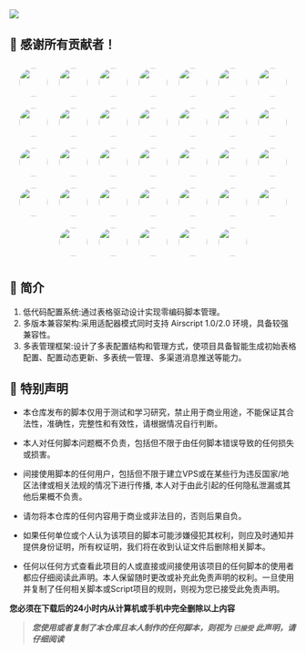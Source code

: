 <div>
    <img src="https://socialify.git.ci/imoki/sign_script/image?description=1&font=Rokkitt&forks=1&issues=1&language=1&owner=1&pattern=Circuit%20Board&pulls=1&stargazers=1&theme=Dark">
<div>

## 🎉 感谢所有贡献者！ 
<div align="center" style="display:flex;flex-wrap:wrap;justify-content:center;">
    <a href="https://github.com/jarryyen" style="text-align: center;">
        <img src="https://avatars.githubusercontent.com/u/11880312?v=4" width="50" height="50" style="border-radius:50%; margin:10px;">
<!--         <p style="display: inline-block; margin: 0;">jarryyen</p> -->
    </a>
    <a href="https://github.com/wawmb" style="text-align: center;">
        <img src="https://avatars.githubusercontent.com/u/80245716?v=4" width="50" height="50" style="border-radius:50%; margin:10px;">
<!--         <p style="display: inline-block; margin: 0;">Wawmb</p> -->
    </a>
    <a href="https://github.com/codebhc" style="text-align: center;">
        <img src="https://avatars.githubusercontent.com/u/176098738?v=4" width="50" height="50" style="border-radius:50%; margin:10px;">
<!--         <p style="display: inline-block; margin: 0;">codebhc</p> -->
    </a>
    <a href="https://github.com/fdsuf" style="text-align: center;">
        <img src="https://avatars.githubusercontent.com/u/49027081?v=4" width="50" height="50" style="border-radius:50%; margin:10px;">
<!--         <p style="display: inline-block; margin: 0;">fdsuf</p> -->
    </a>
    <a href="https://github.com/SunWuyuan" style="text-align: center;">
        <img src="https://avatars.githubusercontent.com/u/88357633" width="50" height="50" style="border-radius: 50%; margin: 10px;">
<!--         <p style="display: inline-block; margin: 0;">SunWuyuan</p> -->
    </a>
    <a href="https://space.bilibili.com/473278350/" style="text-align: center;">
        <img src="https://i1.hdslb.com/bfs/face/1d433d7c2d02d04b67b2102928d1c7c24d22f430.jpg" width="50" height="50" style="border-radius: 50%; margin: 10px;">
    </a>
    <a href="https://github.com/darkbfly" style="text-align: center;">
        <img src="https://avatars.githubusercontent.com/u/9347954" width="50" height="50" style="border-radius: 50%; margin: 10px;">
    </a>
    <a style="text-align: center;">
        <img src="https://s21.ax1x.com/2025/04/05/pE6O8rq.jpg" width="50" height="50" style="border-radius: 50%; margin: 10px;">
    </a>
    <a style="text-align: center;">
        <img src="https://s21.ax1x.com/2025/04/05/pE6O3Mn.jpg" width="50" height="50" style="border-radius: 50%; margin: 10px;">
    </a>
    <a style="text-align: center;">
        <img src="https://s21.ax1x.com/2025/04/05/pE6XhkT.jpg" width="50" height="50" style="border-radius: 50%; margin: 10px;">
    </a>
    <a style="text-align: center;">
        <img src="https://s21.ax1x.com/2025/04/05/pE6XR00.jpg" width="50" height="50" style="border-radius: 50%; margin: 10px;">
    </a>
    <a style="text-align: center;">
        <img src="https://s21.ax1x.com/2025/04/05/pE6XW7V.md.jpg" width="50" height="50" style="border-radius: 50%; margin: 10px;">
    </a>
    <a style="text-align: center;">
        <img src="https://s21.ax1x.com/2025/04/05/pE6X5hF.jpg" width="50" height="50" style="border-radius: 50%; margin: 10px;">
    </a>
    <a style="text-align: center;">
        <img src="https://s21.ax1x.com/2025/04/05/pE6Xop4.md.jpg" width="50" height="50" style="border-radius: 50%; margin: 10px;">
    </a>
    <a style="text-align: center;">
        <img src="https://s21.ax1x.com/2025/04/05/pE6X4tU.md.jpg" width="50" height="50" style="border-radius: 50%; margin: 10px;">
    </a>
    <a style="text-align: center;">
        <img src="https://i.ibb.co/Vpqz5pGy/9.jpg" width="50" height="50" style="border-radius: 50%; margin: 10px;">
    </a>
    <a style="text-align: center;">
        <img src="https://i.ibb.co/j982QxGx/10.jpg" width="50" height="50" style="border-radius: 50%; margin: 10px;">
    </a>
    <a style="text-align: center;">
        <img src="https://i.ibb.co/nsXVvk46/11.jp" width="50" height="50" style="border-radius: 50%; margin: 10px;">
    </a>
    <a style="text-align: center;">
        <img src="https://i.ibb.co/4rT0Pxs/12.jpg" width="50" height="50" style="border-radius: 50%; margin: 10px;">
    </a>
    <a style="text-align: center;">
        <img src="https://i.ibb.co/7JnYx5F9/13.jpg" width="50" height="50" style="border-radius: 50%; margin: 10px;">
    </a>
    <a style="text-align: center;">
        <img src="https://i.ibb.co/xqt8Cx9K/14.jpg" width="50" height="50" style="border-radius: 50%; margin: 10px;">
    </a>
    <a style="text-align: center;">
        <img src="https://i.ibb.co/pvsmXSrj/15.jpg" width="50" height="50" style="border-radius: 50%; margin: 10px;">
    </a>
    <a style="text-align: center;">
        <img src="https://i.ibb.co/rKYsm0rr/16.jpg" width="50" height="50" style="border-radius: 50%; margin: 10px;">
    </a>
    <a style="text-align: center;">
        <img src="https://i.ibb.co/fzTSy0Qq/17.jpg" width="50" height="50" style="border-radius: 50%; margin: 10px;">
    </a>
    <a style="text-align: center;">
        <img src="https://i.ibb.co/SXNMTrsJ/18.jpg" width="50" height="50" style="border-radius: 50%; margin: 10px;">
    </a>
    <a style="text-align: center;">
        <img src="https://i.ibb.co/xqvPT5J9/19.jpg" width="50" height="50" style="border-radius: 50%; margin: 10px;">
    </a>
    <a style="text-align: center;">
        <img src="https://i.ibb.co/RGPDM9m4/20.jpg" width="50" height="50" style="border-radius: 50%; margin: 10px;">
    </a>
    <a style="text-align: center;">
        <img src="https://i.ibb.co/ynJhwGMT/21.jpg" width="50" height="50" style="border-radius: 50%; margin: 10px;">
    </a>
    <a style="text-align: center;">
        <img src="https://i.ibb.co/vCf1wgnB/22.jpg" width="50" height="50" style="border-radius: 50%; margin: 10px;">
    </a>
    <a style="text-align: center;">
        <img src="https://s21.ax1x.com/2025/04/06/pEcumwV.jpg" width="50" height="50" style="border-radius: 50%; margin: 10px;">
    </a>
    <a style="text-align: center;">
        <img src="https://s21.ax1x.com/2025/04/07/pEccHDs.jpg" width="50" height="50" style="border-radius: 50%; margin: 10px;">
    </a>
    <a style="text-align: center;">
        <img src="https://s21.ax1x.com/2025/04/07/pEccbbn.md.jpg" width="50" height="50" style="border-radius: 50%; margin: 10px;">
    </a>
    <a style="text-align: center;">
        <img src="https://s21.ax1x.com/2025/04/07/pEcc7uj.jpg" width="50" height="50" style="border-radius: 50%; margin: 10px;">
    </a>
</div>
<!--
## ⚠ 请遵循以下几点来使用
1. 欢迎点击star收藏支持，但请**不要点击fork**。  
2. 若希望参与项目开发，欢迎fork。  
3. 请**不要自建公开仓库**上传本仓库代码。  
4. 感谢遵循以上几点的各位  
-->

## 📖 简介
1. 低代码配置系统:通过表格驱动设计实现零编码脚本管理。 
2. 多版本兼容架构:采用适配器模式同时支持 Airscript 1.0/2.0 环境，具备较强 兼容性。 
3. 多表管理框架:设计了多表配置结构和管理方式，使项目具备智能生成初始表格配置、配置动态更新、多表统一管理、多渠道消息推送等能力。   

## 📌 特别声明

- 本仓库发布的脚本仅用于测试和学习研究，禁止用于商业用途，不能保证其合法性，准确性，完整性和有效性，请根据情况自行判断。

- 本人对任何脚本问题概不负责，包括但不限于由任何脚本错误导致的任何损失或损害。

- 间接使用脚本的任何用户，包括但不限于建立VPS或在某些行为违反国家/地区法律或相关法规的情况下进行传播, 本人对于由此引起的任何隐私泄漏或其他后果概不负责。

- 请勿将本仓库的任何内容用于商业或非法目的，否则后果自负。

- 如果任何单位或个人认为该项目的脚本可能涉嫌侵犯其权利，则应及时通知并提供身份证明，所有权证明，我们将在收到认证文件后删除相关脚本。

- 任何以任何方式查看此项目的人或直接或间接使用该项目的任何脚本的使用者都应仔细阅读此声明。本人保留随时更改或补充此免责声明的权利。一旦使用并复制了任何相关脚本或Script项目的规则，则视为您已接受此免责声明。

**您必须在下载后的24小时内从计算机或手机中完全删除以上内容**

> ***您使用或者复制了本仓库且本人制作的任何脚本，则视为 `已接受` 此声明，请仔细阅读***
